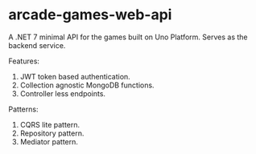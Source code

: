 # arcade-games-web-api
A .NET 7 minimal API for the games built on Uno Platform. Serves as the backend service.

Features:
1. JWT token based authentication.
2. Collection agnostic MongoDB functions.
3. Controller less endpoints.

Patterns:
1. CQRS lite pattern.
2. Repository pattern.
4. Mediator pattern.

